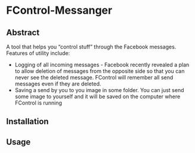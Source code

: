# FControl-Messanger


## Abstract

A tool that helps you &ldquo;control stuff&rdquo; through the Facebook messages. Features of utility include:

-   Logging of all incoming messages - Facebook recently revealed a plan to allow deletion of messages from the opposite side so that you can never see the deleted message. FControl will remember all send messages even if they are deleted.
-   Saving a send by you to you image in some folder. You can just send some image to yourself and it will be saved on the computer where FControl is running


## Installation


## Usage
